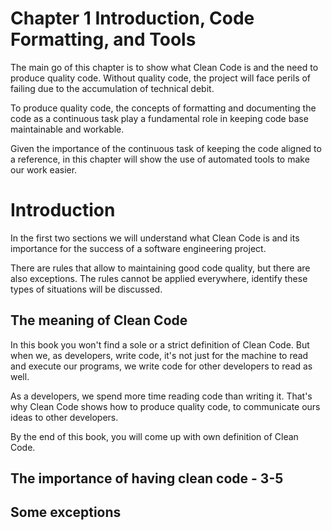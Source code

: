 # Chapter 1 Introduction, Code Formatting, and Tools

The main go of this chapter is to show what Clean Code is and the need to produce quality code. Without quality code, the project will face perils of failing due to the accumulation of technical debit.

To produce quality code, the concepts of formatting and documenting the code as a continuous task play a fundamental role in keeping code base maintainable and workable.
  
Given the importance of the continuous task of keeping the code aligned to a reference, in this chapter will show the use of automated tools to make our work easier.

# Introduction

In the first two sections we will understand what Clean Code is and its importance for the success of a software engineering project.

There are rules that allow to maintaining  good code quality, but there are also exceptions. The rules cannot be applied everywhere, identify these types of situations will be discussed.

## The meaning of Clean Code

In this book you won't find a sole or a strict definition of Clean Code. But when we, as developers, write code, it's not just for the machine to read and execute our programs, we write code for other developers to read as well.

As a developers, we spend more time reading code than writing it. That's why Clean Code shows how to produce quality code, to communicate ours ideas to other developers. 

By the end of this book, you will come up with own definition of Clean Code.

## The importance of having clean code - 3-5
## Some exceptions

<!--
# Chapter 1 Introduction, Code Formatting, and Tools
## The importance of having clean code - 3-5

## Introduction - 2
## The meaning of Clean Code - 2-3
-->